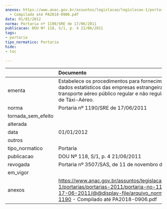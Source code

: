 ```yaml
---
anexos: https://www.anac.gov.br/assuntos/legislacao/legislacao-1/portarias/portarias-2011/portaria-no-1190-sre-de-17-06-2011/@@display-file/arquivo_norma/PA2011-1190
  - Compilado até PA2018-0906.pdf
data: 01/01/2012
norma: Portaria nº 1190/SRE de 17/06/2011
publicacao: DOU Nº 118, S/1, p. 4 21/06/2011
tags:
- portaria
tipo_normatico: Portaria
hide: 
- toc 
 
---
```


|                    | Documento                                                                                                                                                                                     |
|:-------------------|:----------------------------------------------------------------------------------------------------------------------------------------------------------------------------------------------|
| ementa             | Estabelece os procedimentos para fornecimento dos dados estatísticos das empresas estrangeiras de transporte aéreo público regular e não regular, exceto as de Táxi-Aéreo.                    |
| norma              | Portaria nº 1190/SRE de 17/06/2011                                                                                                                                                            |
| tornada_sem_efeito |                                                                                                                                                                                               |
| alterada           |                                                                                                                                                                                               |
| data               | 01/01/2012                                                                                                                                                                                    |
| outros             |                                                                                                                                                                                               |
| tipo_normatico     | Portaria                                                                                                                                                                                      |
| publicacao         | DOU Nº 118, S/1, p. 4 21/06/2011                                                                                                                                                              |
| revogada           | Portaria nº 3507/SAS, de 11 de novembro de 2019.                                                                                                                                              |
| em_vigor           |                                                                                                                                                                                               |
| anexos             | https://www.anac.gov.br/assuntos/legislacao/legislacao-1/portarias/portarias-2011/portaria-no-1190-sre-de-17-06-2011/@@display-file/arquivo_norma/PA2011-1190 - Compilado até PA2018-0906.pdf |